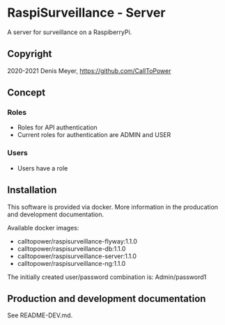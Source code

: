 # RaspiSurveillance - Server

A server for surveillance on a RaspiberryPi.

## Copyright

2020-2021 Denis Meyer, https://github.com/CallToPower

## Concept

### Roles

- Roles for API authentication
- Current roles for authentication are ADMIN and USER

### Users

- Users have a role

## Installation

This software is provided via docker. More information in the producation and development documentation.

Available docker images:

- calltopower/raspisurveillance-flyway:1.1.0
- calltopower/raspisurveillance-db:1.1.0
- calltopower/raspisurveillance-server:1.1.0
- calltopower/raspisurveillance-ng:1.1.0

The initially created user/password combination is: Admin/password1

## Production and development documentation

See README-DEV.md.
